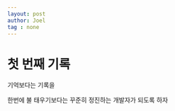 ```yaml
---
layout: post
author: Joel
tag : none
---
```


첫 번째 기록
===========

기억보다는 기록을

한번에 불 태우기보다는 꾸준히 정진하는 개발자가 되도록 하자 
